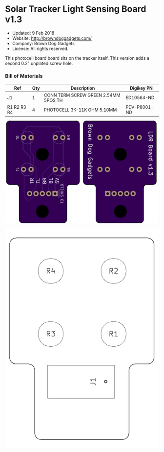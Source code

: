 <!--- start title --->
# Solar Tracker Light Sensing Board v1.3

- Updated: 9 Feb 2018
- Website: http://browndoggadgets.com/
- Company: Brown Dog Gadgets
- License: All rights reserved.
<!--- end title --->

This photocell board board sits on the tracker itself. This version adds a second 0.2" unplated screw hole.

<!--- bom start --->
### Bill of Materials

|Ref|Qty|Description|Digikey PN|
|---|---|-----------|------|
|J1|1|CONN TERM SCREW GREEN 2.54MM 5POS TH|ED10564-ND|
|R1 R2 R3 R4|4|PHOTOCELL 3K-11K OHM 5.10MM|PDV-P8001-ND|


<!--- bom end --->
![Gerber Preview](preview.png)

![Assembly Diagram](assembly.png)

